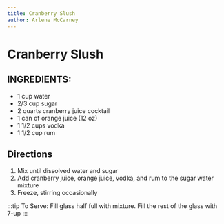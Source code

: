 ```yaml
---
title: Cranberry Slush
author: Arlene McCarney
---
```


# Cranberry Slush

## INGREDIENTS:

* 1 cup water
* 2/3 cup sugar
* 2 quarts cranberry juice cocktail
* 1 can of orange juice (12 oz)
* 1 1/2 cups vodka
* 1 1/2 cup rum

## Directions

1. Mix until dissolved water and sugar
2. Add cranberry juice, orange juice, vodka, and rum to the sugar water mixture
3. Freeze, stirring occasionally

:::tip
To Serve: Fill glass half full with mixture.  Fill the rest of the glass with 7-up
:::
